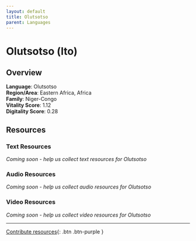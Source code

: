 ```yaml
---
layout: default
title: Olutsotso
parent: Languages
---
```


# Olutsotso (lto)

## Overview

**Language**: Olutsotso  
**Region/Area**: Eastern Africa, Africa  
**Family**: Niger-Congo  
**Vitality Score**: 1.12  
**Digitality Score**: 0.28  

## Resources

### Text Resources
*Coming soon - help us collect text resources for Olutsotso*

### Audio Resources
*Coming soon - help us collect audio resources for Olutsotso*

### Video Resources
*Coming soon - help us collect video resources for Olutsotso*

---

[Contribute resources](https://fairtrain.github.io/){: .btn .btn-purple }
